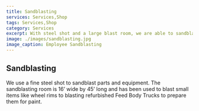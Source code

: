 ```yaml
---
title: Sandblasting
services: Services,Shop
tags: Services,Shop
category: Services
excerpt: With steel shot and a large blast room, we are able to sandblast your small parts or large equipment.
image: ./images/sandblasting.jpg
image_caption: Employee Sandblasting
---
```


## Sandblasting

We use a fine steel shot to sandblast parts and equipment. The sandblasting room is 16’ wide by 45’ long and has been used to blast small items like wheel rims to blasting refurbished Feed Body Trucks to prepare them for paint.
